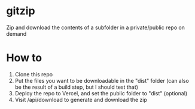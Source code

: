 # gitzip
Zip and download the contents of a subfolder in a private/public repo on demand

# How to

1. Clone this repo
2. Put the files you want to be downloadable in the "dist" folder (can also be the result of a build step, but I should test that)
3. Deploy the repo to Vercel, and set the public folder to "dist" (optional)
4. Visit /api/download to generate and download the zip
